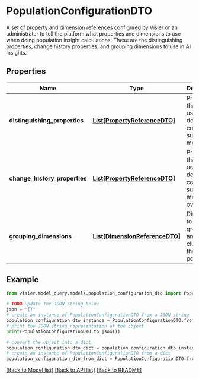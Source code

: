 # PopulationConfigurationDTO

A set of property and dimension references configured by Visier or an administrator to tell the platform what  properties and dimensions to use when doing population insight calculations. These are the distinguishing properties,  change history properties, and grouping dimensions to use in AI insights.

## Properties

Name | Type | Description | Notes
------------ | ------------- | ------------- | -------------
**distinguishing_properties** | [**List[PropertyReferenceDTO]**](PropertyReferenceDTO.md) | Properties that are used by default to compare subject members. | [optional] 
**change_history_properties** | [**List[PropertyReferenceDTO]**](PropertyReferenceDTO.md) | Properties that are used by default to compare subject members over time. | [optional] 
**grouping_dimensions** | [**List[DimensionReferenceDTO]**](DimensionReferenceDTO.md) | Dimensions to use for grouping and clustering the population. | [optional] 

## Example

```python
from visier.model_query.models.population_configuration_dto import PopulationConfigurationDTO

# TODO update the JSON string below
json = "{}"
# create an instance of PopulationConfigurationDTO from a JSON string
population_configuration_dto_instance = PopulationConfigurationDTO.from_json(json)
# print the JSON string representation of the object
print(PopulationConfigurationDTO.to_json())

# convert the object into a dict
population_configuration_dto_dict = population_configuration_dto_instance.to_dict()
# create an instance of PopulationConfigurationDTO from a dict
population_configuration_dto_from_dict = PopulationConfigurationDTO.from_dict(population_configuration_dto_dict)
```
[[Back to Model list]](../README.md#documentation-for-models) [[Back to API list]](../README.md#documentation-for-api-endpoints) [[Back to README]](../README.md)



